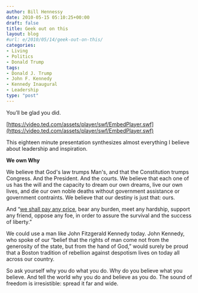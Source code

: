 ```yaml
---
author: Bill Hennessy
date: 2010-05-15 05:10:25+00:00
draft: false
title: Geek out on this
layout: blog
#url: e/2010/05/14/geek-out-on-this/
categories:
- Living
- Politics
- Donald Trump
tags:
- Donald J. Trump
- John F. Kennedy
- Kennedy Inaugural
- Leadership
type: "post"
---
```


You’ll be glad you did.

 

[https://video.ted.com/assets/player/swf/EmbedPlayer.swf](https://video.ted.com/assets/player/swf/EmbedPlayer.swf)

 

 

This eighteen minute presentation synthesizes almost everything I believe about leadership and inspiration. 

 

**We own Why**

 

We believe that God's law trumps Man's, and that the Constitution trumps Congress. And the President. And the courts. We believe that each one of us has the will and the capacity to dream our own dreams, live our own lives, and die our own noble deaths without government assistance or government contraints. We believe that our destiny is just that: ours.

 

And “[we shall pay any price](https://www.youtube.com/watch?v=xE0iPY7XGBo), bear any burden, meet any hardship, support any friend, oppose any foe, in order to assure the survival and the success of liberty.” 

 

We could use a man like John Fitzgerald Kennedy today. John Kennedy, who spoke of our “belief that the rights of man come not from the generosity of the state, but from the hand of God,” would surely be proud that a Boston tradition of rebellion against despotism lives on today all across our country.

 

So ask yourself why you do what you do. Why do you believe what you believe. And tell the world why you do and believe as you do. The sound of freedom is irresistible: spread it far and wide.
